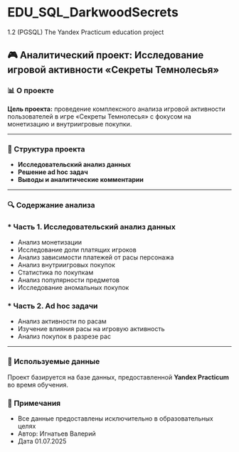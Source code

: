 # EDU_SQL_DarkwoodSecrets
1.2 (PGSQL) The Yandex Practicum education project


## 🎮 Аналитический проект: Исследование игровой активности «Секреты Темнолесья»

### 📊 О проекте

**Цель проекта:** проведение комплексного анализа игровой активности пользователей в игре «Секреты Темнолесья» с фокусом на монетизацию и внутриигровые покупки.

---

### 📁 Структура проекта

* **Исследовательский анализ данных**
* **Решение ad hoc задач**
* **Выводы и аналитические комментарии**

---

### 🔍 Содержание анализа

### * Часть 1. Исследовательский анализ данных
* Анализ монетизации
* Исследование доли платящих игроков
* Анализ зависимости платежей от расы персонажа
* Анализ внутриигровых покупок
* Статистика по покупкам
* Анализ популярности предметов
* Исследование аномальных покупок
### * Часть 2. Ad hoc задачи
* Анализ активности по расам
* Изучение влияния расы на игровую активность
* Анализ покупок в разрезе рас

---

### 📁 Используемые данные

Проект базируется на базе данных, предоставленной **Yandex Practicum** во время обучения.

### 📝 Примечания

* Все данные предоставлены исключительно в образовательных целях
* Автор: Игнатьев Валерий
* Дата 01.07.2025
